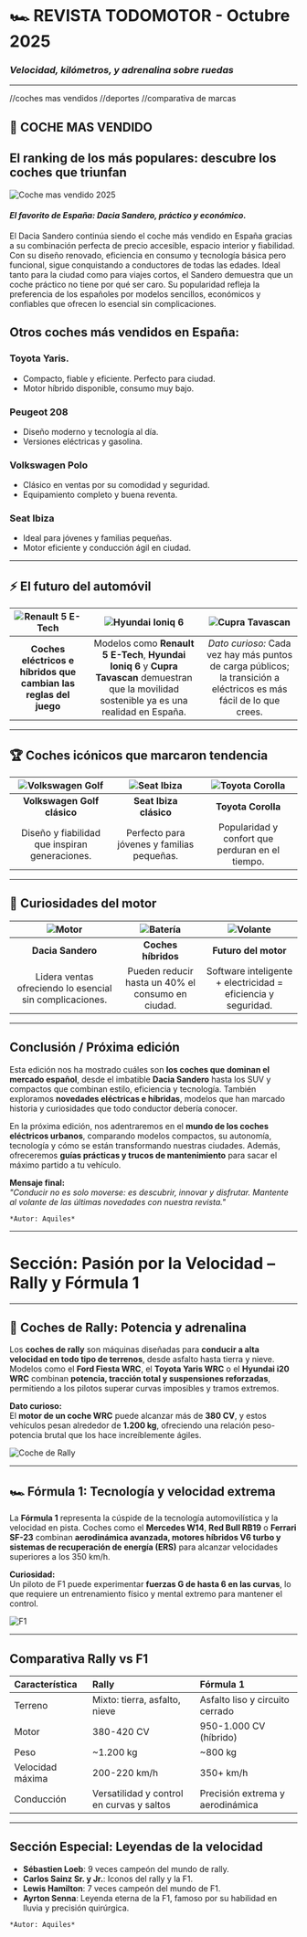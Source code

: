 # 🏎️ **REVISTA TODOMOTOR - Octubre 2025**
### *Velocidad, kilómetros, y adrenalina sobre ruedas*

---
//coches mas vendidos
//deportes
//comparativa de marcas
## 🤑 COCHE MAS VENDIDO
## **El ranking de los más populares: descubre los coches que triunfan**
![Coche mas vendido 2025](https://www.topgear.com/sites/default/files/2022/07/All-NewDaciaSandero.jpg)
#### *El favorito de España: Dacia Sandero, práctico y económico.*
El Dacia Sandero continúa siendo el coche más vendido en España gracias a su combinación perfecta de precio accesible, espacio interior y fiabilidad. Con su diseño renovado, eficiencia en consumo y tecnología básica pero funcional, sigue conquistando a conductores de todas las edades. Ideal tanto para la ciudad como para viajes cortos, el Sandero demuestra que un coche práctico no tiene por qué ser caro. Su popularidad refleja la preferencia de los españoles por modelos sencillos, económicos y confiables que ofrecen lo esencial sin complicaciones.

## Otros coches más vendidos en España:
### Toyota Yaris.
- Compacto, fiable y eficiente. Perfecto para ciudad. 
- Motor híbrido disponible, consumo muy bajo.
### Peugeot 208
- Diseño moderno y tecnología al día.
- Versiones eléctricas y gasolina.
### Volkswagen Polo
- Clásico en ventas por su comodidad y seguridad.
- Equipamiento completo y buena reventa.
### Seat Ibiza
- Ideal para jóvenes y familias pequeñas.
- Motor eficiente y conducción ágil en ciudad.

---

## ⚡ El futuro del automóvil
| ![Renault 5 E-Tech](https://th.bing.com/th/id/R.7b2862e76f9daedc4f1174bde223d016?rik=dJohuBISWyWUUQ&pid=ImgRaw&r=0) | ![Hyundai Ioniq 6](https://tse1.mm.bing.net/th/id/OIP.ajCx-NibBHNGcb5yiYc-xQHaE7?cb=12&rs=1&pid=ImgDetMain&o=7&rm=3) | ![Cupra Tavascan](https://th.bing.com/th/id/OIP.zHFBYNK_MzoAHPUVUEwLjwHaEc?o=7&cb=12rm=3&rs=1&pid=ImgDetMain&o=7&rm=3) |
|:---:|:---:|:---:|
| **Coches eléctricos e híbridos que cambian las reglas del juego** | Modelos como **Renault 5 E-Tech**, **Hyundai Ioniq 6** y **Cupra Tavascan** demuestran que la movilidad sostenible ya es una realidad en España. | *Dato curioso:* Cada vez hay más puntos de carga públicos; la transición a eléctricos es más fácil de lo que crees.

---

## 🏆 Coches icónicos que marcaron tendencia
| ![Volkswagen Golf](https://tse1.mm.bing.net/th/id/OIP.4hRTKB-kDWOfgyqqJs1cbAHaEK?cb=12&rs=1&pid=ImgDetMain&o=7&rm=3) | ![Seat Ibiza](https://tse2.mm.bing.net/th/id/OIP.Ix_yWgGDdYT07qqjuCtnogHaDt?cb=12&rs=1&pid=ImgDetMain&o=7&rm=3) | ![Toyota Corolla](https://tse4.mm.bing.net/th/id/OIP.4_lz7iGHjZzrPTMUPGHVTgHaEK?cb=12&rs=1&pid=ImgDetMain&o=7&rm=3) |
|:---:|:---:|:---:|
| **Volkswagen Golf clásico** | **Seat Ibiza clásico** | **Toyota Corolla** |
| Diseño y fiabilidad que inspiran generaciones. | Perfecto para jóvenes y familias pequeñas. | Popularidad y confort que perduran en el tiempo. |

---

## 🔧 Curiosidades del motor
| ![Motor](https://tse1.mm.bing.net/th/id/OIP.RU0cwuKBDrwd_0_V-yqfsQHaHT?cb=12&rs=1&pid=Img) | ![Batería](https://tse4.mm.bing.net/th/id/OIP.C6mgY0x0DR7PHSyp_FpuQgHaGB?cb=12&rs=1&pid=ImgDetMain&o=7&rm=3) | ![Volante](https://tse4.mm.bing.net/th/id/OIP.aR2pEEUvfwfTCEVH-lOGggHaEK?cb=12&rs=1&pid=ImgDetMain&o=7&rm=3) |
|:---:|:---:|:---:|
| **Dacia Sandero** | **Coches híbridos** | **Futuro del motor** |
| Lidera ventas ofreciendo lo esencial sin complicaciones. | Pueden reducir hasta un 40% el consumo en ciudad. | Software inteligente + electricidad = eficiencia y seguridad.

---

## Conclusión / Próxima edición

Esta edición nos ha mostrado cuáles son **los coches que dominan el mercado español**, desde el imbatible **Dacia Sandero** hasta los SUV y compactos que combinan estilo, eficiencia y tecnología. También exploramos **novedades eléctricas e híbridas**, modelos que han marcado historia y curiosidades que todo conductor debería conocer.

En la próxima edición, nos adentraremos en el **mundo de los coches eléctricos urbanos**, comparando modelos compactos, su autonomía, tecnología y cómo se están transformando nuestras ciudades. Además, ofreceremos **guías prácticas y trucos de mantenimiento** para sacar el máximo partido a tu vehículo.

**Mensaje final:**  
*"Conducir no es solo moverse: es descubrir, innovar y disfrutar. Mantente al volante de las últimas novedades con nuestra revista."*

`*Autor: Aquiles*`

----------------------------------------------------------------------------------------------------------------------------------------
# Sección: Pasión por la Velocidad – Rally y Fórmula 1

---

## 🏁 Coches de Rally: Potencia y adrenalina

Los **coches de rally** son máquinas diseñadas para **conducir a alta velocidad en todo tipo de terrenos**, desde asfalto hasta tierra y nieve. Modelos como el **Ford Fiesta WRC**, el **Toyota Yaris WRC** o el **Hyundai i20 WRC** combinan **potencia, tracción total y suspensiones reforzadas**, permitiendo a los pilotos superar curvas imposibles y tramos extremos.  

**Dato curioso:**  
El **motor de un coche WRC** puede alcanzar más de **380 CV**, y estos vehículos pesan alrededor de **1.200 kg**, ofreciendo una relación peso-potencia brutal que los hace increíblemente ágiles.  

  ![Coche de Rally](https://tse2.mm.bing.net/th/id/OIP.jQscn6fnaIkBAflWKAhDwgHaEA?cb=12&rs=1&pid=ImgDetMain&o=7&rm=3)

---

## 🏎 Fórmula 1: Tecnología y velocidad extrema

La **Fórmula 1** representa la cúspide de la tecnología automovilística y la velocidad en pista. Coches como el **Mercedes W14**, **Red Bull RB19** o **Ferrari SF-23** combinan **aerodinámica avanzada, motores híbridos V6 turbo y sistemas de recuperación de energía (ERS)** para alcanzar velocidades superiores a los 350 km/h.  

**Curiosidad:**  
Un piloto de F1 puede experimentar **fuerzas G de hasta 6 en las curvas**, lo que requiere un entrenamiento físico y mental extremo para mantener el control.  

  ![F1](https://tse3.mm.bing.net/th/id/OIP.p60MJSYpymjYGqdKoxQ6NQHaEL?cb=12&rs=1&pid=ImgDetMain&o=7&rm=3) 

---

## Comparativa Rally vs F1

| Característica | Rally | Fórmula 1 |
|:---|:---|:---|
| Terreno | Mixto: tierra, asfalto, nieve | Asfalto liso y circuito cerrado |
| Motor | 380-420 CV | 950-1.000 CV (híbrido) |
| Peso | ~1.200 kg | ~800 kg |
| Velocidad máxima | 200-220 km/h | 350+ km/h |
| Conducción | Versatilidad y control en curvas y saltos | Precisión extrema y aerodinámica |

---

## Sección Especial: Leyendas de la velocidad

- **Sébastien Loeb**: 9 veces campeón del mundo de rally.  
- **Carlos Sainz Sr. y Jr.**: Iconos del rally y la F1.  
- **Lewis Hamilton**: 7 veces campeón del mundo de F1.  
- **Ayrton Senna**: Leyenda eterna de la F1, famoso por su habilidad en lluvia y precisión quirúrgica.

`*Autor: Aquiles*`
